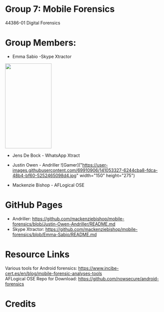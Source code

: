 # Group 7: Mobile Forensics
44386-01 Digital Forensics
# Group Members:
* Emma Sabio -Skype Xtractor
 <img src="https://user-images.githubusercontent.com/69916815/141031290-1cb8c01f-7a8d-4ce9-babd-c056f640e1f7.jpeg" width="150" height="275">

* Jens De Bock - WhatsApp Xtract
* Justin Owen - Andriller
![Gamer]("https://user-images.githubusercontent.com/69910906/141053327-6244cba8-fdca-48b4-bf60-5252465098d4.jpg" width="150" height="275")

* Mackenzie Bishop - AFLogical OSE
# GitHub Pages
* Andriller: https://github.com/mackenziebishop/mobile-forensics/blob/Justin-Owen-Andriller/README.md
* Skype Xtractor: https://github.com/mackenziebishop/mobile-forensics/blob/Emma-Sabio/README.md
# Resource Links
Various tools for Android forensics: https://www.incibe-cert.es/en/blog/mobile-forensic-analyses-tools \
AFLogical OSE Repo for Download: https://github.com/nowsecure/android-forensics
# Credits

